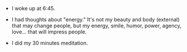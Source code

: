 - I woke up at 6:45.

- I had thoughts about "energy." It's not my beauty and body (external) that may change people, but my energy, smile, humor, power, agency, love... that will impress people.

- I did my 30 minutes meditation.
